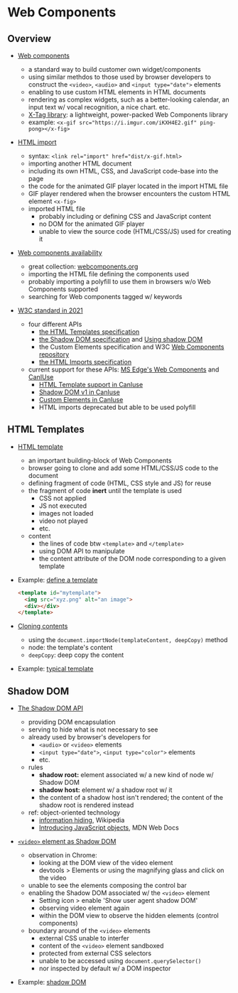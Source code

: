 # Web Components


## Overview

+ [Web components](../WebDev/Frontend-W3C/3-HTML5AppGame/04b-Components.md#notes-for-422-introduction)
  + a standard way to build customer own widget/components
  + using similar methdos to those used by browser developers to construct the `<video>`, `<audio>` and `<input type="date">` elements
  + enabling to use custom HTML elements in HTML documents
  + rendering as complex widgets, such as a better-looking calendar, an input text w/ vocal recognition, a nice chart. etc.
  + [X-Tag library](https://x-tag.github.io/): a lightweight, power-packed Web Components library
  + example: `<x-gif src="https://i.imgur.com/iKXH4E2.gif" ping-pong></x-fig>`

+ [HTML import](../WebDev/Frontend-W3C/3-HTML5AppGame/04b-Components.md#notes-for-422-introduction)
  + syntax: `<link rel="import" href="dist/x-gif.html>`
  + importing another HTML document
  + including its own HTML, CSS, and JavaScript code-base into the page
  + the code for the animated GIF player located in the import HTML file
  + GIF player rendered when the browser encounters the custom HTML element `<x-fig>`
  + imported HTML file 
    + probably including or defining CSS and JavaScript content
    + no DOM for the animated GIF player
    + unable to view the source code (HTML/CSS/JS) used for creating it

+ [Web components availability](../WebDev/Frontend-W3C/3-HTML5AppGame/04b-Components.md#notes-for-422-introduction)
  + great collection: [webcomponents.org](https://www.webcomponents.org/)
  + importing the HTML file defining the components used
  + probably importing a polyfill to use them in browsers w/o Web Components supported
  + searching for Web components tagged w/ keywords

+ [W3C standard in 2021](../WebDev/Frontend-W3C/3-HTML5AppGame/04b-Components.md#notes-for-422-introduction)
  + four different APIs
    + [the HTML Templates specification](https://www.w3.org/TR/html-templates/)
    + [the Shadow DOM specification](https://www.w3.org/TR/shadow-dom/) and [Using shadow DOM](https://mzl.la/2Vc2mly)
    + the Custom Elements specification and W3C [Web Components repository](https://github.com/w3c/webcomponents/)
    + [the HTML Imports specification](https://w3c.github.io/webcomponents/spec/imports/)
  + current support for these APIs: [MS Edge's Web Components](https://bit.ly/372rZIc) and [CanIUse](https://www.caniuse.com/)
    + [HTML Template support in CanIuse](https://caniuse.com/#feat=template)
    + [Shadow DOM v1 in CanIuse](https://caniuse.com/shadowdomv1)
    + [Custom Elements in CanIuse](https://caniuse.com/custom-elementsv1)
    + HTML imports deprecated but able to be used polyfill


## HTML Templates

+ [HTML template](../WebDev/Frontend-W3C/3-HTML5AppGame/04b-Components.md#notes-for-423-html-templates)
  + an important building-block of Web Components
  + browser going to clone and add some HTML/CSS/JS code to the document
  + defining fragment of code (HTML, CSS style and JS) for reuse
  + the fragment of code __inert__ until the template is used
    + CSS not applied
    + JS not executed
    + images not loaded
    + video not played
    + etc.
  + content
    + the lines of code btw `<template>` and `</template>`
    + using DOM API to manipulate
    + the content attribute of the DOM node corresponding to a given template

+ Example: [define a template](../WebDev/Frontend-W3C/3-HTML5AppGame/04b-Components.md#notes-for-423-html-templates)

  ```html
  <template id="mytemplate">
    <img src="xyz.png" alt="an image">
    <div></div>
  </template>
  ```

+ [Cloning contents](../WebDev/Frontend-W3C/3-HTML5AppGame/04b-Components.md#notes-for-423-html-templates)
  + using the `document.importNode(templateContent, deepCopy)` method
  + node: the template's content
  + `deepCopy`: deep copy the content

+ Example: [typical template](../WebDev/Frontend-W3C/3-HTML5AppGame/04b-Components.md#notes-for-423-html-templates)


## Shadow DOM

+ [The Shadow DOM API](../WebDev/Frontend-W3C/3-HTML5AppGame/04b-Components.md#notes-for-424-shadow-dom)
  + providing DOM encapsulation
  + serving to hide what is not necessary to see
  + already used by browser's developers for
    + `<audio>` or `<video>` elements
    + `<input type="date">`, `<input type="color">` elements
    + etc.
  + rules
    + __shadow root:__ element associated w/ a new kind of node w/ Shadow DOM
    + __shadow host:__ element w/ a shadow root w/ it
    + the content of a shadow host isn't rendered; the content of the shadow root is rendered instead
  + ref: object-oriented technology
    + [information hiding](https://en.wikipedia.org/wiki/Encapsulation_(computer_programming)), Wikipedia
    + [Introducing JavaScript objects](https://developer.mozilla.org/en-US/docs/Learn/JavaScript/Objects), MDN Web Docs

+ [`<video>` element as Shadow DOM](../WebDev/Frontend-W3C/3-HTML5AppGame/04b-Components.md#notes-for-424-shadow-dom)
  + observation in Chrome:
    + looking at the DOM view of the video element
    + devtools > Elements or using the magnifying glass and click on the video
  + unable to see the elements composing the control bar
  + enabling the Shadow DOM associated w/ the `<video>` element
    + Setting icon > enable 'Show user agent shadow DOM'
    + observing video element again
    + within the DOM view to observe the hidden elements (control components)
  + boundary around of the `<video>` elements
    + external CSS unable to interfer
    + content of the `<video>` element sandboxed
    + protected from external CSS selectors
    + unable to be accessed using `document.querySelector()`
    + nor inspected by default w/ a DOM inspector

+ Example: [shadow DOM](../WebDev/Frontend-W3C/3-HTML5AppGame/04b-Components.md#notes-for-424-shadow-dom)






